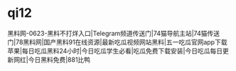 # qi12
黑料网-0623-黑料不打烊入口|Telegram频道传送门|74猫导航主站|74猫传送门|78黑料网|国产黑料91在线资源|最新吃瓜视频网站黑料|五一吃瓜官网app下载苹果|每日吃瓜黑料24小时|今日吃瓜学生必看|吃瓜免费下载安装|今日吃瓜每日更新网红|今日黑料免费|881比鸭
